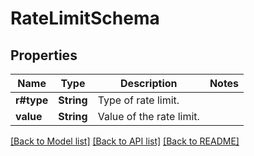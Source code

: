 # RateLimitSchema

## Properties

Name | Type | Description | Notes
------------ | ------------- | ------------- | -------------
**r#type** | **String** | Type of rate limit. | 
**value** | **String** | Value of the rate limit. | 

[[Back to Model list]](../README.md#documentation-for-models) [[Back to API list]](../README.md#documentation-for-api-endpoints) [[Back to README]](../README.md)


